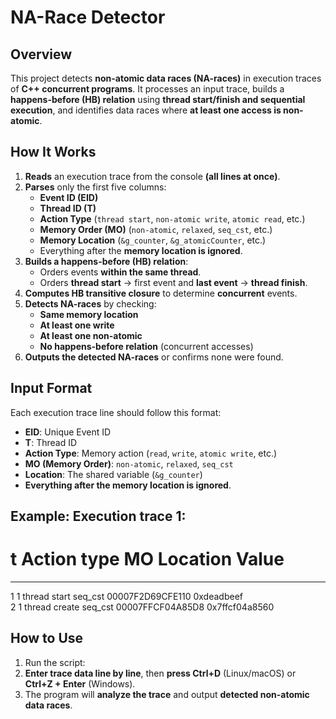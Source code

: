 # NA-Race Detector

## Overview
This project detects **non-atomic data races (NA-races)** in execution traces of **C++ concurrent programs**. It processes an input trace, builds a **happens-before (HB) relation** using **thread start/finish and sequential execution**, and identifies data races where **at least one access is non-atomic**.

## How It Works
1. **Reads** an execution trace from the console **(all lines at once)**.
2. **Parses** only the first five columns:  
   - **Event ID (EID)**  
   - **Thread ID (T)**  
   - **Action Type** (`thread start`, `non-atomic write`, `atomic read`, etc.)  
   - **Memory Order (MO)** (`non-atomic`, `relaxed`, `seq_cst`, etc.)  
   - **Memory Location** (`&g_counter`, `&g_atomicCounter`, etc.)  
   - Everything after the **memory location is ignored**.
3. **Builds a happens-before (HB) relation**:
   - Orders events **within the same thread**.
   - Orders **thread start** → first event and **last event** → **thread finish**.
4. **Computes HB transitive closure** to determine **concurrent** events.
5. **Detects NA-races** by checking:
   - **Same memory location**
   - **At least one write**
   - **At least one non-atomic**
   - **No happens-before relation** (concurrent accesses)
6. **Outputs the detected NA-races** or confirms none were found.

## Input Format
Each execution trace line should follow this format:


- **EID**: Unique Event ID
- **T**: Thread ID
- **Action Type**: Memory action (`read`, `write`, `atomic write`, etc.)
- **MO (Memory Order)**: `non-atomic`, `relaxed`, `seq_cst`
- **Location**: The shared variable (`&g_counter`)
- **Everything after the memory location is ignored**.

Example:
Execution trace 1:
------------------------------------------------------------------------------------
#    t    Action type     MO       Location         Value               
------------------------------------------------------------------------------------
1    1    thread start    seq_cst  00007F2D69CFE110   0xdeadbeef              
2    1    thread create   seq_cst  00007FFCF04A85D8   0x7ffcf04a8560  

## How to Use
1. Run the script:
2. **Enter trace data line by line**, then **press Ctrl+D** (Linux/macOS) or **Ctrl+Z + Enter** (Windows).
3. The program will **analyze the trace** and output **detected non-atomic data races**.


